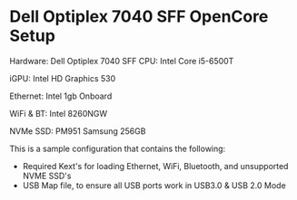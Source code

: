 # Dell Optiplex 7040 SFF OpenCore Setup
Hardware:
Dell Optiplex 7040 SFF
CPU: Intel Core i5-6500T

iGPU: Intel HD Graphics 530

Ethernet: Intel 1gb Onboard 

WiFi & BT: Intel 8260NGW 

NVMe SSD: PM951 Samsung 256GB

This is a sample configuration that contains the following:
- Required Kext's for loading Ethernet, WiFi, Bluetooth, and unsupported NVME SSD's
- USB Map file, to ensure all USB ports work in USB3.0 & USB 2.0 Mode
